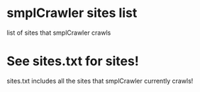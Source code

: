 # smplCrawler sites list
list of sites that smplCrawler crawls

# See sites.txt for sites!
sites.txt includes all the sites that smplCrawler currently crawls!
